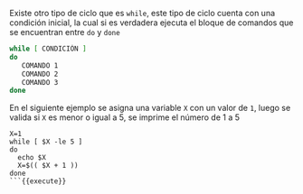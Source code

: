 Existe otro tipo de ciclo que es `while`, este tipo de ciclo cuenta con una condición inicial, la cual si es verdadera ejecuta el bloque de comandos que se encuentran entre `do` y `done`

```bash
while [ CONDICIÓN ]
do
   COMANDO 1
   COMANDO 2
   COMANDO 3
done
```

En el siguiente ejemplo se asigna una variable `X` con un valor de `1`, luego se valida si `X` es menor o igual a 5, se imprime el número de 1 a 5

```
X=1
while [ $X -le 5 ]
do
  echo $X
  X=$(( $X + 1 ))
done
```{{execute}}
